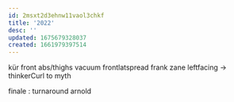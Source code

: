 ```yaml
---
id: 2msxt2d3ehnw11vaol3chkf
title: '2022'
desc: ''
updated: 1675679328037
created: 1661979397514
---
```


kür
  front abs/thighs vacuum
  frontlatspread frank zane
  leftfacing -> thinkerCurl
   to myth

finale : turnaround arnold